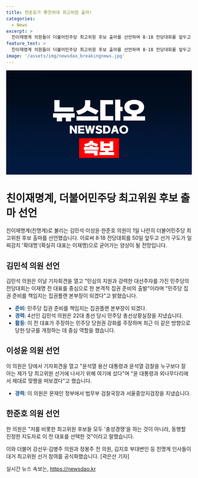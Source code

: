 ```yaml
---
title: 한준호가 李친위대 최고위원 출마!
categories:
  - News
excerpt: >
  친이재명계 의원들이 더불어민주당 최고위원 후보 출마를 선언하며 8·18 전당대회를 앞두고 선거 구도가 이재명을 중심으로 굳어지고 있다. 김민석 의원은 민심과 강력한 대선주자를 고려한 더불어민주당의 진짜 집권 준비에 중심적 역할을 맡을 것이라고 강조했다. 이와 함께 이 의원과 한 의원 또한 이재명을 선택한 진정한 지도자로서 함께 할 것임을 선언했다. 친이재명계 인사들의 최고위원 후보 출마로 선거가 활기를 띠고 있다. (150자)
feature_text: >
  친이재명계 의원들이 더불어민주당 최고위원 후보 출마를 선언하며 8·18 전당대회를 앞두고 선거 구도가 이재명을 중심으로 굳어지고 있다. 김민석 의원은 민심과 강력한 대선주자를 고려한 더불어민주당의 진짜 집권 준비에 중심적 역할을 맡을 것이라고 강조했다. 이와 함께 이 의원과 한 의원 또한 이재명을 선택한 진정한 지도자로서 함께 할 것임을 선언했다. 친이재명계 인사들의 최고위원 후보 출마로 선거가 활기를 띠고 있다. (150자)
image: '/assets/img/newsdao_breakingnews.jpg'
---
```


<p><img src="/assets/img/newsdao_breakingnews.jpg" alt="ranknews 속보" /></p>

<h1>친이재명계, 더불어민주당 최고위원 후보 출마 선언</h1>

<p data-ke-size="size16">친이재명계(친명계)로 불리는 김민석·이성윤·한준호 의원이 1일 나란히 더불어민주당 최고위원 후보 출마를 선언했습니다. 이로써 8·18 전당대회를 50일 앞두고 선거 구도가 일찌감치 '확대명'(확실히 대표는 이재명)으로 굳어가는 양상이 될 전망입니다.</p>

<h2 data-ke-size="size26">김민석 의원 선언</h2>

<p data-ke-size="size16">김민석 의원은 이날 기자회견을 열고 "민심의 지원과 강력한 대선주자를 가진 민주당의 전당대회는 이재명 전 대표를 중심으로 한 본격적 집권 준비의 출발"이라며 "민주당 집권 준비를 책임지는 집권플랜 본부장이 되겠다"고 밝혔습니다.</p>

<ul>
<li><b><span style="color: #1a5490;">준비</span></b>: 민주당 집권 준비를 책임지는 집권플랜 본부장이 되겠다.</li>
<li><b><span style="color: #1a5490;">경력</span></b>: 4선인 김민석 의원은 22대 총선 당시 민주당 총선상황실장을 지냈습니다.</li>
<li><b><span style="color: #1a5490;">활동</span></b>: 이 전 대표가 주장하는 민주당 당원권 강화를 주장하며 최근 이 같은 방향으로 당헌·당규를 개정하는 데 중심 역할을 했습니다.</li>
</ul>

<h2 data-ke-size="size26">이성윤 의원 선언</h2>

<p data-ke-size="size16">이 의원은 당에서 기자회견을 열고 "윤석열 용산 대통령과 윤석열 검찰을 누구보다 잘 아는 제가 당 최고위원 선거에 나서기 위해 여기에 섰다"며 "윤 대통령과 외나무다리에서 제대로 맞짱을 떠보겠다"고 했습니다.</p>

<ul>
<li><b><span style="color: #1a5490;">경력</span></b>: 이 의원은 문재인 정부에서 법무부 검찰국장과 서울중앙지검장을 지냈습니다.</li>
</ul>

<h2 data-ke-size="size26">한준호 의원 선언</h2>

<p data-ke-size="size16">한 의원은 "저를 비롯한 최고위원 후보들 모두 '충성경쟁'을 하는 것이 아니라, 동행할 진정한 지도자로 이 전 대표를 선택한 것"이라고 말했습니다.</p>

<p data-ke-size="size16">이와 더불어 강선우·김병주 의원과 정봉주 전 의원, 김지호 부대변인 등 친명계 인사들이 대거 최고위원 선거 참여를 공식화했습니다. [곽은산 기자]</p>
실시간 뉴스 속보는, <a href="https://newsdao.kr" rel="dofollow">https://newsdao.kr</a>


